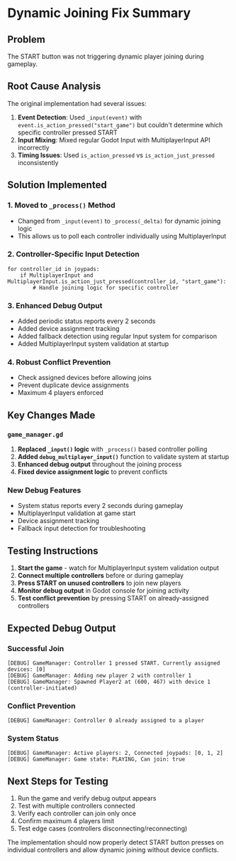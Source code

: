 # Dynamic Joining Fix Summary

## Problem
The START button was not triggering dynamic player joining during gameplay.

## Root Cause Analysis
The original implementation had several issues:
1. **Event Detection**: Used `_input(event)` with `event.is_action_pressed("start_game")` but couldn't determine which specific controller pressed START
2. **Input Mixing**: Mixed regular Godot Input with MultiplayerInput API incorrectly
3. **Timing Issues**: Used `is_action_pressed` vs `is_action_just_pressed` inconsistently

## Solution Implemented

### 1. Moved to `_process()` Method
- Changed from `_input(event)` to `_process(_delta)` for dynamic joining logic
- This allows us to poll each controller individually using MultiplayerInput

### 2. Controller-Specific Input Detection
```gdscript
for controller_id in joypads:
    if MultiplayerInput and MultiplayerInput.is_action_just_pressed(controller_id, "start_game"):
        # Handle joining logic for specific controller
```

### 3. Enhanced Debug Output
- Added periodic status reports every 2 seconds
- Added device assignment tracking
- Added fallback detection using regular Input system for comparison
- Added MultiplayerInput system validation at startup

### 4. Robust Conflict Prevention
- Check assigned devices before allowing joins
- Prevent duplicate device assignments
- Maximum 4 players enforced

## Key Changes Made

### `game_manager.gd`
1. **Replaced `_input()` logic** with `_process()` based controller polling
2. **Added `debug_multiplayer_input()`** function to validate system at startup
3. **Enhanced debug output** throughout the joining process
4. **Fixed device assignment logic** to prevent conflicts

### New Debug Features
- System status reports every 2 seconds during gameplay
- MultiplayerInput validation at game start
- Device assignment tracking
- Fallback input detection for troubleshooting

## Testing Instructions

1. **Start the game** - watch for MultiplayerInput system validation output
2. **Connect multiple controllers** before or during gameplay
3. **Press START on unused controllers** to join new players
4. **Monitor debug output** in Godot console for joining activity
5. **Test conflict prevention** by pressing START on already-assigned controllers

## Expected Debug Output

### Successful Join
```
[DEBUG] GameManager: Controller 1 pressed START. Currently assigned devices: [0]
[DEBUG] GameManager: Adding new player 2 with controller 1
[DEBUG] GameManager: Spawned Player2 at (600, 467) with device 1 (controller-initiated)
```

### Conflict Prevention
```
[DEBUG] GameManager: Controller 0 already assigned to a player
```

### System Status
```
[DEBUG] GameManager: Active players: 2, Connected joypads: [0, 1, 2]
[DEBUG] GameManager: Game state: PLAYING, Can join: true
```

## Next Steps for Testing

1. Run the game and verify debug output appears
2. Test with multiple controllers connected
3. Verify each controller can join only once
4. Confirm maximum 4 players limit
5. Test edge cases (controllers disconnecting/reconnecting)

The implementation should now properly detect START button presses on individual controllers and allow dynamic joining without device conflicts.

